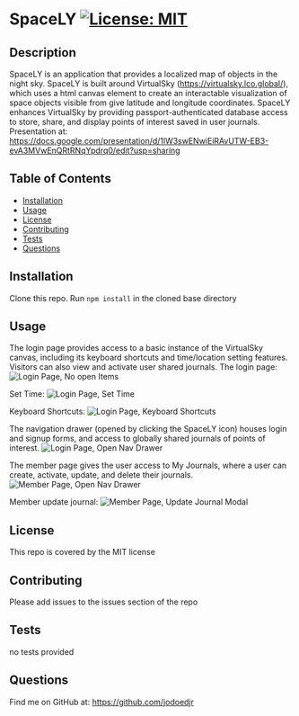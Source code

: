# SpaceLY    [![License: MIT](https://img.shields.io/badge/License-MIT-yellow.svg)](https://opensource.org/licenses/MIT)

## Description 

SpaceLY is an application that provides a localized map of objects in the night sky. SpaceLY is built around VirtualSky (https://virtualsky.lco.global/), which uses a html canvas element to create an interactable visualization of space objects visible from give latitude and longitude coordinates. SpaceLY enhances VirtualSky by providing passport-authenticated database access to store, share, and display points of interest saved in user journals.
Presentation at: https://docs.google.com/presentation/d/1lW3swENwiEiRAvUTW-EB3-evA3MVwEnQRtRNqYpdrq0/edit?usp=sharing


## Table of Contents

* [Installation](#installation)
* [Usage](#usage)
* [License](#license)
* [Contributing](#contributing)
* [Tests](#tests)
* [Questions](#questions)


## Installation

Clone this repo.
Run `npm install` in the cloned base directory


## Usage 

The login page provides access to a basic instance of the VirtualSky canvas, including its keyboard shortcuts and time/location setting features. Visitors can also view and activate user shared journals. 
The login page:
![Login Page, No open Items](https://github.com/jodoedjr/SpaceLY/blob/master/assets/login.png "Login Page")

Set Time:
![Login Page, Set Time](https://github.com/jodoedjr/SpaceLY/blob/master/assets/dataAndTime.png "Login Page - Set Time Popup")

Keyboard Shortcuts:
![Login Page, Keyboard Shortcuts](https://github.com/jodoedjr/SpaceLY/blob/master/assets/login-keyboard.png "Login Page - Keyboard Shortcuts Popup")


The navigation drawer (opened by clicking the SpaceLY icon) houses login and signup forms, and access to globally shared journals of points of interest.
![Login Page, Open Nav Drawer](https://github.com/jodoedjr/SpaceLY/blob/master/assets/login-open-menus.png "Login Page - Open Nav Drawer")

The member page gives the user access to My Journals, where a user can create, activate, update, and delete their journals.
![Member Page, Open Nav Drawer](https://github.com/jodoedjr/SpaceLY/blob/master/assets/member-open-menu.png "Member Page - Open Nav Drawer")

Member update journal:
![Member Page, Update Journal Modal](https://github.com/jodoedjr/SpaceLY/blob/master/assets/members-edit-galaxy.png "Member Page - Edit Journal")

## License

This repo is covered by the MIT license


## Contributing

Please add issues to the issues section of the repo


## Tests

no tests provided


## Questions

Find me on GitHub at: https://github.com/jodoedjr

